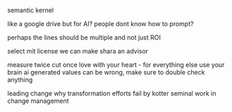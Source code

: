 semantic kernel

like a google drive but for AI?
people dont know how to prompt?

perhaps the lines should be multiple and not just ROI


select mit license
we can make shara an advisor

measure twice cut once
love with your heart - for everything else use your brain
ai generated values can be wrong, make sure to double check anything


leading change why transformation efforts fail by kotter
seminal work in change management


